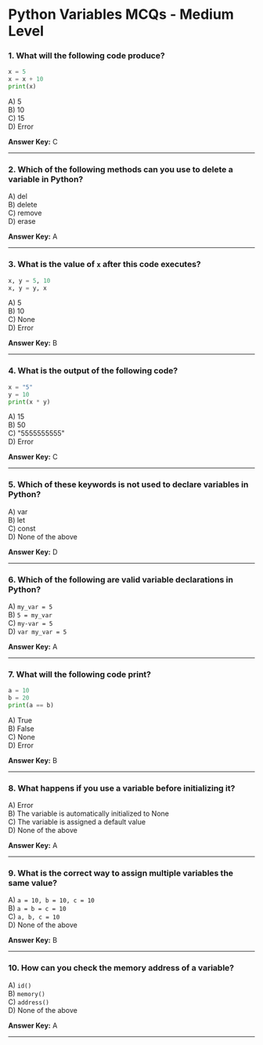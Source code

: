 # Python Variables MCQs - Medium Level

### 1. What will the following code produce?
```python
x = 5
x = x + 10
print(x)
```
A) 5  
B) 10  
C) 15  
D) Error

**Answer Key:** C

---

### 2. Which of the following methods can you use to delete a variable in Python?
A) del  
B) delete  
C) remove  
D) erase

**Answer Key:** A

---

### 3. What is the value of `x` after this code executes?
```python
x, y = 5, 10
x, y = y, x
```
A) 5  
B) 10  
C) None  
D) Error

**Answer Key:** B

---

### 4. What is the output of the following code?
```python
x = "5"
y = 10
print(x * y)
```
A) 15  
B) 50  
C) "5555555555"  
D) Error

**Answer Key:** C

---

### 5. Which of these keywords is not used to declare variables in Python?
A) var  
B) let  
C) const  
D) None of the above

**Answer Key:** D

---

### 6. Which of the following are valid variable declarations in Python?
A) `my_var = 5`  
B) `5 = my_var`  
C) `my-var = 5`  
D) `var my_var = 5`

**Answer Key:** A

---

### 7. What will the following code print?
```python
a = 10
b = 20
print(a == b)
```
A) True  
B) False  
C) None  
D) Error

**Answer Key:** B

---

### 8. What happens if you use a variable before initializing it?
A) Error  
B) The variable is automatically initialized to None  
C) The variable is assigned a default value  
D) None of the above

**Answer Key:** A

---

### 9. What is the correct way to assign multiple variables the same value?
A) `a = 10, b = 10, c = 10`  
B) `a = b = c = 10`  
C) `a, b, c = 10`  
D) None of the above

**Answer Key:** B

---

### 10. How can you check the memory address of a variable?
A) `id()`  
B) `memory()`  
C) `address()`  
D) None of the above

**Answer Key:** A

---
